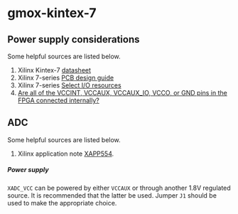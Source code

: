 # gmox-kintex-7

## Power supply considerations

Some helpful sources are listed below.

1. Xilinx Kintex-7 [datasheet](http://www.xilinx.com/support/documentation/data_sheets/ds182_Kintex_7_Data_Sheet.pdf)
2. Xilinx 7-series [PCB design guide](http://www.xilinx.com/support/documentation/user_guides/ug483_7Series_PCB.pdf)
3. Xilinx 7-series [Select I/O resources](http://www.xilinx.com/support/documentation/user_guides/ug471_7Series_SelectIO.pdf)
3. [Are all of the VCCINT, VCCAUX, VCCAUX_IO, VCCO, or GND pins in the FPGA connected internally?](http://www.xilinx.com/support/answers/22338.html)

## ADC

Some helpful sources are listed below.

1. Xilinx application note [XAPP554](http://www.xilinx.com/support/documentation/application_notes/xapp554-xadc-layout-guidelines.pdf).

##### Power supply
``XADC_VCC`` can be powered by either ``VCCAUX`` or through another 1.8V regulated source. It is recommended that the latter be used. Jumper ``J1`` should be used to make the appropriate choice.
